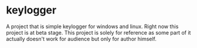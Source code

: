 # keylogger
A project that is simple keylogger for windows and linux. 
Right now this project is at beta stage. This project is solely for reference as some part of it actually doesn't work for audience but only for author himself.
